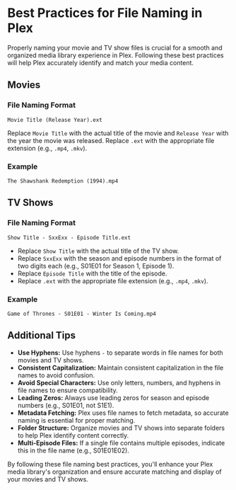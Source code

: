 # Best Practices for File Naming in Plex

Properly naming your movie and TV show files is crucial for a smooth and organized media library experience in Plex. Following these best practices will help Plex accurately identify and match your media content.

## Movies

### File Naming Format
```
Movie Title (Release Year).ext
```
Replace `Movie Title` with the actual title of the movie and `Release Year` with the year the movie was released. Replace `.ext` with the appropriate file extension (e.g., `.mp4`, `.mkv`).

### Example
```
The Shawshank Redemption (1994).mp4
```

## TV Shows

### File Naming Format
```
Show Title - SxxExx - Episode Title.ext
```
- Replace `Show Title` with the actual title of the TV show.
- Replace `SxxExx` with the season and episode numbers in the format of two digits each (e.g., S01E01 for Season 1, Episode 1).
- Replace `Episode Title` with the title of the episode.
- Replace `.ext` with the appropriate file extension (e.g., `.mp4`, `.mkv`).

### Example
```
Game of Thrones - S01E01 - Winter Is Coming.mp4
```

## Additional Tips

- **Use Hyphens:** Use hyphens `-` to separate words in file names for both movies and TV shows.
- **Consistent Capitalization:** Maintain consistent capitalization in the file names to avoid confusion.
- **Avoid Special Characters:** Use only letters, numbers, and hyphens in file names to ensure compatibility.
- **Leading Zeros:** Always use leading zeros for season and episode numbers (e.g., S01E01, not S1E1).
- **Metadata Fetching:** Plex uses file names to fetch metadata, so accurate naming is essential for proper matching.
- **Folder Structure:** Organize movies and TV shows into separate folders to help Plex identify content correctly.
- **Multi-Episode Files:** If a single file contains multiple episodes, indicate this in the file name (e.g., S01E01E02).

By following these file naming best practices, you'll enhance your Plex media library's organization and ensure accurate matching and display of your movies and TV shows.